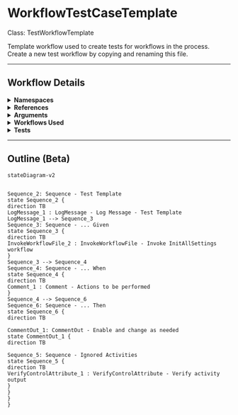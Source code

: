 # WorkflowTestCaseTemplate
Class: TestWorkflowTemplate

Template workflow used to create tests for workflows in the process.
Create a new test workflow by copying and renaming this file.

<hr />

## Workflow Details
<details>
    <summary>
    <b>Namespaces</b>
    </summary>
    
- System
- System.Activities
- System.Activities.DynamicUpdate
- System.Activities.Statements
- System.Collections
- System.Collections.Generic
- System.Collections.ObjectModel
- System.Data
- System.Linq
- System.Linq.Expressions
- System.Reflection
- System.Runtime.InteropServices
- System.Runtime.Serialization
- System.Text
- UiPath.Core
- UiPath.Core.Activities
- UiPath.Shared.Activities
- UiPath.Testing
- UiPath.Testing.Activities


</details>
<details>
    <summary>
    <b>References</b>
    </summary>

- Microsoft.Bcl.AsyncInterfaces
- Microsoft.CSharp
- System
- System.Activities
- System.ComponentModel.Composition
- System.ComponentModel.TypeConverter
- System.Core
- System.Data
- System.Data.Common
- System.Linq
- System.Memory
- System.ObjectModel
- System.Private.CoreLib
- System.Runtime.Serialization
- System.ServiceModel
- System.ServiceModel.Activities
- System.ValueTuple
- System.Xaml
- System.Xml
- System.Xml.Linq
- UiPath.Excel
- UiPath.Excel.Activities
- UiPath.System.Activities
- UiPath.System.Activities.Design
- UiPath.Testing
- UiPath.Testing.Activities


</details>
<details>
    <summary>
    <b>Arguments</b>
    </summary>
    | Name | Direction | Type | Description |
|  --- | --- | --- | ---  |

    
</details>
<details>
    <summary>
    <b>Workflows Used</b>
    </summary>

- C:\Users\eyash\Documents\UiPath\LazyFramework\Framework\InitAllSettings.xaml

    
</details>
<details>
    <summary>
    <b>Tests</b>
    </summary>



    
</details>

<hr />

## Outline (Beta)

```mermaid
stateDiagram-v2


Sequence_2: Sequence - Test Template
state Sequence_2 {
direction TB
LogMessage_1 : LogMessage - Log Message - Test Template
LogMessage_1 --> Sequence_3
Sequence_3: Sequence - ... Given
state Sequence_3 {
direction TB
InvokeWorkflowFile_2 : InvokeWorkflowFile - Invoke InitAllSettings workflow
}
Sequence_3 --> Sequence_4
Sequence_4: Sequence - ... When
state Sequence_4 {
direction TB
Comment_1 : Comment - Actions to be performed
}
Sequence_4 --> Sequence_6
Sequence_6: Sequence - ... Then
state Sequence_6 {
direction TB

CommentOut_1: CommentOut - Enable and change as needed
state CommentOut_1 {
direction TB

Sequence_5: Sequence - Ignored Activities
state Sequence_5 {
direction TB
VerifyControlAttribute_1 : VerifyControlAttribute - Verify activity output
}
}
}
}
```